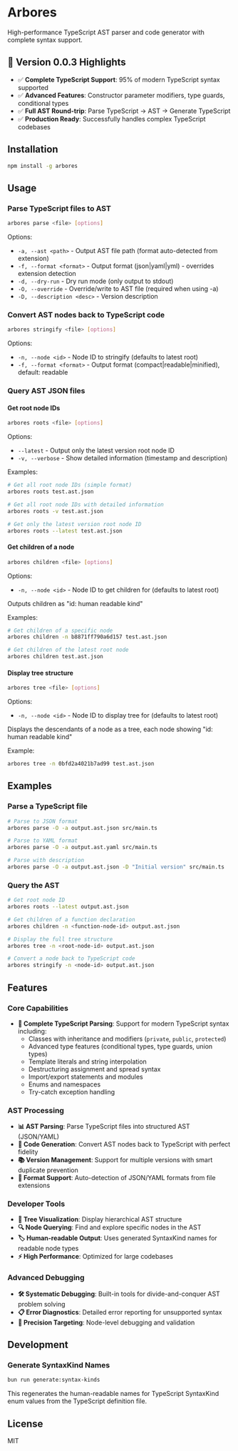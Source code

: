 # Arbores

High-performance TypeScript AST parser and code generator with complete syntax support.

## 🎉 Version 0.0.3 Highlights

- ✅ **Complete TypeScript Support**: 95% of modern TypeScript syntax supported
- ✅ **Advanced Features**: Constructor parameter modifiers, type guards, conditional types
- ✅ **Full AST Round-trip**: Parse TypeScript → AST → Generate TypeScript
- ✅ **Production Ready**: Successfully handles complex TypeScript codebases

## Installation

```bash
npm install -g arbores
```

## Usage

### Parse TypeScript files to AST

```bash
arbores parse <file> [options]
```

Options:
- `-a, --ast <path>` - Output AST file path (format auto-detected from extension)
- `-f, --format <format>` - Output format (json|yaml|yml) - overrides extension detection
- `-d, --dry-run` - Dry run mode (only output to stdout)
- `-O, --override` - Override/write to AST file (required when using -a)
- `-D, --description <desc>` - Version description

### Convert AST nodes back to TypeScript code

```bash
arbores stringify <file> [options]
```

Options:

- `-n, --node <id>` - Node ID to stringify (defaults to latest root)
- `-f, --format <format>` - Output format (compact|readable|minified), default: readable

### Query AST JSON files

#### Get root node IDs

```bash
arbores roots <file> [options]
```

Options:

- `--latest` - Output only the latest version root node ID
- `-v, --verbose` - Show detailed information (timestamp and description)

Examples:

```bash
# Get all root node IDs (simple format)
arbores roots test.ast.json

# Get all root node IDs with detailed information
arbores roots -v test.ast.json

# Get only the latest version root node ID
arbores roots --latest test.ast.json
```

#### Get children of a node

```bash
arbores children <file> [options]
```

Options:

- `-n, --node <id>` - Node ID to get children for (defaults to latest root)

Outputs children as "id: human readable kind"

Examples:

```bash
# Get children of a specific node
arbores children -n b8871ff790a6d157 test.ast.json

# Get children of the latest root node
arbores children test.ast.json
```

#### Display tree structure

```bash
arbores tree <file> [options]
```

Options:

- `-n, --node <id>` - Node ID to display tree for (defaults to latest root)

Displays the descendants of a node as a tree, each node showing "id: human readable kind"

Example:

```bash
arbores tree -n 0bfd2a4021b7ad99 test.ast.json
```

## Examples

### Parse a TypeScript file

```bash
# Parse to JSON format
arbores parse -O -a output.ast.json src/main.ts

# Parse to YAML format  
arbores parse -O -a output.ast.yaml src/main.ts

# Parse with description
arbores parse -O -a output.ast.json -D "Initial version" src/main.ts
```

### Query the AST

```bash
# Get root node ID
arbores roots --latest output.ast.json

# Get children of a function declaration
arbores children -n <function-node-id> output.ast.json

# Display the full tree structure
arbores tree -n <root-node-id> output.ast.json

# Convert a node back to TypeScript code
arbores stringify -n <node-id> output.ast.json
```

## Features

### Core Capabilities
- **🚀 Complete TypeScript Parsing**: Support for modern TypeScript syntax including:
  - Classes with inheritance and modifiers (`private`, `public`, `protected`)
  - Advanced type features (conditional types, type guards, union types)
  - Template literals and string interpolation
  - Destructuring assignment and spread syntax
  - Import/export statements and modules
  - Enums and namespaces
  - Try-catch exception handling

### AST Processing
- **📊 AST Parsing**: Parse TypeScript files into structured AST (JSON/YAML)
- **🔄 Code Generation**: Convert AST nodes back to TypeScript with perfect fidelity
- **📚 Version Management**: Support for multiple versions with smart duplicate prevention
- **📝 Format Support**: Auto-detection of JSON/YAML formats from file extensions

### Developer Tools
- **🌳 Tree Visualization**: Display hierarchical AST structure
- **🔍 Node Querying**: Find and explore specific nodes in the AST
- **🏷️ Human-readable Output**: Uses generated SyntaxKind names for readable node types
- **⚡ High Performance**: Optimized for large codebases

### Advanced Debugging
- **🛠️ Systematic Debugging**: Built-in tools for divide-and-conquer AST problem solving
- **📋 Error Diagnostics**: Detailed error reporting for unsupported syntax
- **🎯 Precision Targeting**: Node-level debugging and validation

## Development

### Generate SyntaxKind Names

```bash
bun run generate:syntax-kinds
```

This regenerates the human-readable names for TypeScript SyntaxKind enum values from the TypeScript definition file.

## License

MIT
